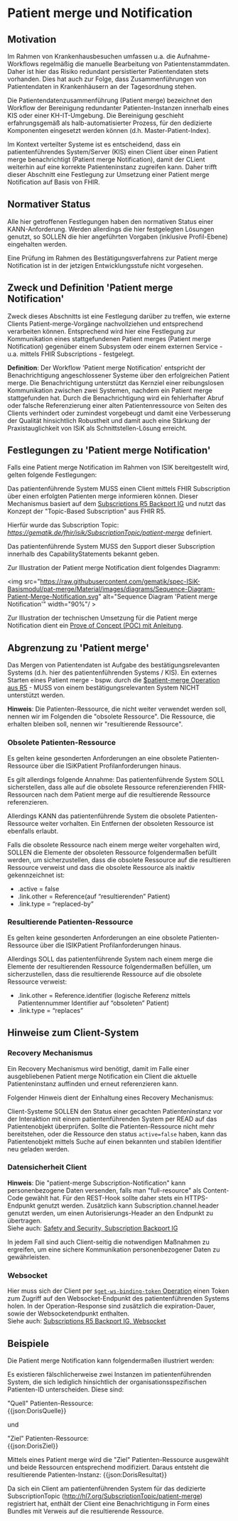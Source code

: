 # Patient merge und Notification

## Motivation
Im Rahmen von Krankenhausbesuchen umfassen u.a. die Aufnahme-Workflows regelmäßig die manuelle Bearbeitung von Patientenstammdaten. Daher ist hier das Risiko redundant persistierter Patientendaten stets vorhanden. Dies hat auch zur Folge, dass Zusammenführungen von Patientendaten in Krankenhäusern an der Tagesordnung stehen. 

Die Patientendatenzusammenführung (Patient merge) bezeichnet den Workflow der Bereinigung redundanter Patienten-Instanzen innerhalb eines KIS oder einer KH-IT-Umgebung. Die Bereinigung geschieht erfahrungsgemäß als halb-automatisierter Prozess, für den dedizierte Komponenten eingesetzt werden können (d.h. Master-Patient-Index).

Im Kontext verteilter Systeme ist es entscheidend, dass ein patientenführendes System/Server (KIS) einen Client über einen Patient merge benachrichtigt (Patient merge Notification), damit der CLient weiterhin auf eine korrekte Patienteninstanz zugreifen kann. Daher trifft dieser Abschnitt eine Festlegung zur Umsetzung einer Patient merge Notification auf Basis von FHIR.

## Normativer Status 
Alle hier getroffenen Festlegungen haben den normativen Status einer KANN-Anforderung. Werden allerdings die hier festgelegten Lösungen genutzt, so SOLLEN die hier angeführten Vorgaben (inklusive Profil-Ebene) eingehalten werden.

Eine Prüfung im Rahmen des Bestätigungsverfahrens zur Patient merge Notification ist in der jetzigen Entwicklungsstufe nicht vorgesehen.

## Zweck und Definition 'Patient merge Notification'
Zweck dieses Abschnitts ist eine Festlegung darüber zu treffen, wie externe Clients Patient-merge-Vorgänge nachvollziehen und entsprechend verarbeiten können.
Entsprechend wird hier eine Festlegung zur Kommunikation eines stattgefundenen Patient merges (Patient merge Notification) gegenüber einem Subsystem oder einem externen Service - u.a. mittels FHIR Subscriptions - festgelegt.

**Definition**: Der Workflow 'Patient merge Notification' entspricht der Benachrichtigung angeschlossener Systeme  über den erfolgreichen Patient merge. Die Benachrichtigung unterstützt das Kernziel einer reibungslosen Kommunikation zwischen zwei Systemen, nachdem ein Patient merge stattgefunden hat. Durch die Benachrichtigung wird ein fehlerhafter Abruf oder falsche Referenzierung einer alten Patientenressource von Seiten des Clients verhindert oder zumindest vorgebeugt und damit eine Verbesserung der Qualität hinsichtlich Robustheit und damit auch eine Stärkung der Praxistauglichkeit von ISiK als Schnittstellen-Lösung erreicht.

## Festlegungen zu 'Patient merge Notification'
Falls eine Patient merge Notification im Rahmen von ISIK bereitgestellt wird, gelten folgende Festlegungen:

Das patientenführende System MUSS einen Client mittels FHIR Subscription über einen erfolgten Patienten merge informieren können. Dieser Mechanismus basiert auf dem [Subscriptions R5 Backport IG](https://hl7.org/fhir/uv/subscriptions-backport/STU1.1/channels.html) und nutzt das Konzept der "Topic-Based Subscription" aus FHIR R5.  

Hierfür wurde das Subscription Topic: *https://gematik.de/fhir/isik/SubscriptionTopic/patient-merge* definiert.

Das patientenführende System MUSS den Support dieser Subscription innerhalb des CapabilityStatements bekannt geben.

Zur Illustration der Patient merge Notification dient folgendes Diagramm:

<img src="https://raw.githubusercontent.com/gematik/spec-ISiK-Basismodul/pat-merge/Material/images/diagrams/Sequence-Diagram-Patient-Merge-Notification.svg" alt="Sequence Diagram 'Patient merge Notification'" width="90%"/ >
<!-- 
TODO  
<img src="https://raw.githubusercontent.com/gematik/spec-ISiK-Basismodul/rc/main-stufe-4/Material/images/diagrams/Sequence-Diagram-Patient-Merge-Notification.svg" alt="Sequence Diagram" width="90%"/ >
--> 


Zur Illustration der technischen Umsetzung für die Patient merge Notification dient ein [Prove of Concept (POC) mit Anleitung](https://github.com/gematik/poc-isik-patient-merge).

## Abgrenzung zu 'Patient merge'
Das Mergen von Patientendaten ist Aufgabe des bestätigungsrelevanten Systems (d.h. hier des patientenführenden Systems / KIS). 
Ein externes Starten eines Patient merge - bspw. durch die [$patient-merge Operation aus R5](https://hl7.org/fhir/R5/patient-operation-merge.html) - MUSS von einem bestätigungsrelevanten System NICHT unterstützt werden.

**Hinweis**: Die Patienten-Ressource, die nicht weiter verwendet werden soll, nennen wir im Folgenden die "obsolete Ressource". Die Ressource, die erhalten bleiben soll, nennen wir "resultierende Ressource".

### Obsolete Patienten-Ressource
Es gelten keine gesonderten Anforderungen an eine obsolete Patienten-Ressource über die ISiKPatient Profilanforderungen hinaus.

Es gilt allerdings folgende Annahme: Das patientenführende System SOLL sicherstellen, dass alle auf die obsolete Ressource referenzierenden FHIR-Ressourcen nach dem Patient merge auf die resultierende Ressource referenzieren. 

Allerdings KANN das patientenführende System die obsolete Patienten-Ressource weiter vorhalten. Ein Entfernen der obsoleten Ressource ist ebenfalls erlaubt.

Falls die obsolete Ressource nach einem merge weiter vorgehalten wird, SOLLEN die Elemente der obsoleten Ressource folgendermaßen befüllt werden, um sicherzustellen, dass die obsolete Ressource auf die resultieren Ressource verweist und dass die obsolete Ressource als inaktiv gekennzeichnet ist:
- .active = false
- .link.other = Reference(auf “resultierenden” Patient)
- .link.type = “replaced-by”

### Resultierende Patienten-Ressource
Es gelten keine gesonderten Anforderungen an eine obsolete Patienten-Ressource über die ISIKPatient Profilanforderungen hinaus.

Allerdings SOLL das patientenführende System nach einem merge die Elemente der resultierenden Ressource folgendermaßen befüllen, um sicherzustellen, dass die resultierende Ressource auf die obsolete Ressource verweist:
- .link.other = Reference.identifier (logische Referenz mittels Patientennummer Identifier auf “obsoleten” Patient)
- .link.type = “replaces”

## Hinweise zum Client-System

### Recovery Mechanismus
Ein Recovery Mechanismus wird benötigt, damit im Falle einer ausgebliebenen Patient merge Notification ein Client die aktuelle Patienteninstanz auffinden und erneut referenzieren kann.

Folgender Hinweis dient der Einhaltung eines Recovery Mechanismus:

Client-Systeme SOLLEN den Status einer gecachten Patienteninstanz vor der Interaktion mit einem patientenführenden System per READ auf das Patientenobjekt überprüfen.
Sollte die Patienten-Ressource nicht mehr bereitstehen, oder die Ressource den status `active=false` haben, kann das Patientenobjekt mittels Suche auf einen bekannten und stabilen Identifier neu geladen werden.


### Datensicherheit Client

**Hinweis**: Die "patient-merge Subscription-Notification" kann personenbezogene Daten versenden, falls man "full-resource" als Content-Code gewählt hat. Für den REST-Hook sollte daher stets ein HTTPS-Endpunkt genutzt werden. Zusätzlich kann Subscription.channel.header genutzt werden, um einen Autorisierungs-Header an den Endpunkt zu übertragen.   
Siehe auch: [Safety and Security, Subscription Backport IG](https://hl7.org/fhir/uv/subscriptions-backport/safety_security.html)

In jedem Fall sind auch Client-seitig die notwendigen Maßnahmen zu ergreifen, um eine sichere Kommunikation personenbezogener Daten zu gewährleisten.

### Websocket

Hier muss sich der Client per [`$get-ws-binding-token` Operation](https://hl7.org/fhir/uv/subscriptions-backport/OperationDefinition-backport-subscription-get-ws-binding-token.html) einen Token zum Zugriff auf den Websocket-Endpunkt des patientenführenden Systems holen. In der Operation-Response sind zusätzlich die expiration-Dauer, sowie der Websocketendpunkt enthalten.  
Siehe auch: [Subscriptions R5 Backport IG, Websocket](https://hl7.org/fhir/uv/subscriptions-backport/channels.html#websockets)

## Beispiele
Die Patient merge Notification kann folgendermaßen illustriert werden: 

Es existieren fälschlicherweise zwei Instanzen im patientenführenden System, die sich lediglich hinsichtlich der organisationsspezifischen Patienten-ID unterscheiden.
Diese sind:

"Quell" Patienten-Ressource:  
{{json:DorisQuelle}}

und

"Ziel" Patienten-Ressource:  
{{json:DorisZiel}}

Mittels eines Patient merge wird die "Ziel" Patienten-Ressource ausgewählt und beide Ressourcen entsprechend modifiziert. Daraus entsteht die resultierende Patienten-Instanz:
{{json:DorisResultat}}

Da sich ein Client am patientenführenden System für das dedizierte SubscriptionTopic (http://hl7.org/SubscriptionTopic/patient-merge) registriert hat, enthält der Client eine Benachrichtigung in Form eines Bundles mit Verweis auf die resultierende Ressource.


